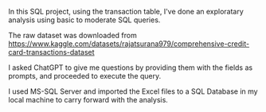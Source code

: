 In this SQL project, using the transaction table, I've done an exploratary analysis using basic to moderate SQL queries.

The raw dataset was downloaded from https://www.kaggle.com/datasets/rajatsurana979/comprehensive-credit-card-transactions-dataset

I asked ChatGPT to give me questions by providing them with the fields as prompts, and proceeded to execute the query.

I used MS-SQL Server and imported the Excel files to a SQL Database in my local machine to carry forward with the analysis.
